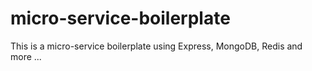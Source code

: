 # micro-service-boilerplate
This is a micro-service boilerplate using Express, MongoDB, Redis and more ...
